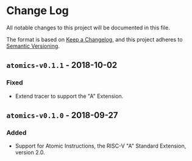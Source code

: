 # Change Log

All notable changes to this project will be documented in this file.

The format is based on [Keep a Changelog](http://keepachangelog.com/), and this project adheres to
[Semantic Versioning](http://semver.org).

## `atomics-v0.1.1` - 2018-10-02

### Fixed

- Extend tracer to support the "A" Extension.

## `atomics-v0.1.0` - 2018-09-27

### Added

- Support for Atomic Instructions, the RISC-V "A" Standard Extension, version 2.0.
